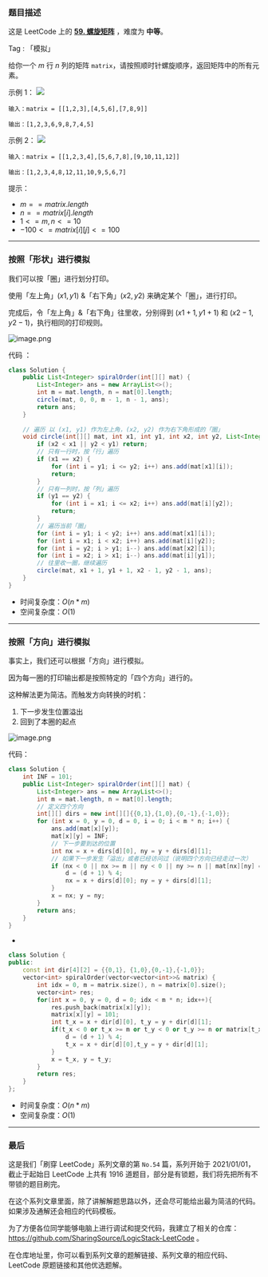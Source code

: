### 题目描述

这是 LeetCode 上的 **[59. 螺旋矩阵](https://leetcode-cn.com/problems/spiral-matrix/solution/xiang-jie-xing-zhuang-jie-fa-fang-xiang-3qmhf/)** ，难度为 **中等**。

Tag : 「模拟」



给你一个 $m$ 行 $n$ 列的矩阵 `matrix`，请按照顺时针螺旋顺序，返回矩阵中的所有元素。

示例 1：
![](https://assets.leetcode.com/uploads/2020/11/13/spiral1.jpg)
```
输入：matrix = [[1,2,3],[4,5,6],[7,8,9]]

输出：[1,2,3,6,9,8,7,4,5]
```
示例 2：
![](https://assets.leetcode.com/uploads/2020/11/13/spiral.jpg)
```
输入：matrix = [[1,2,3,4],[5,6,7,8],[9,10,11,12]]

输出：[1,2,3,4,8,12,11,10,9,5,6,7]
```

提示：
* $m == matrix.length$
* $n == matrix[i].length$
* $1 <= m, n <= 10$
* $-100 <= matrix[i][j] <= 100$

---

### 按照「形状」进行模拟

我们可以按「圈」进行划分打印。

使用「左上角」$(x1,y1)$ &「右下角」$(x2,y2)$ 来确定某个「圈」，进行打印。

完成后，令「左上角」&「右下角」往里收，分别得到 $(x1 + 1, y1 + 1)$ 和 $(x2 - 1, y2 - 1)$，执行相同的打印规则。

![image.png](https://pic.leetcode-cn.com/1615769552-ZNivSc-image.png)

代码 ：
```Java
class Solution {
    public List<Integer> spiralOrder(int[][] mat) {
        List<Integer> ans = new ArrayList<>();
        int m = mat.length, n = mat[0].length;
        circle(mat, 0, 0, m - 1, n - 1, ans);
        return ans;
    }
    
    // 遍历 以 (x1, y1) 作为左上角，(x2, y2) 作为右下角形成的「圈」
    void circle(int[][] mat, int x1, int y1, int x2, int y2, List<Integer> ans) {
        if (x2 < x1 || y2 < y1) return;
        // 只有一行时，按「行」遍历
        if (x1 == x2) {
            for (int i = y1; i <= y2; i++) ans.add(mat[x1][i]);
            return;
        }
        // 只有一列时，按「列」遍历
        if (y1 == y2) {
            for (int i = x1; i <= x2; i++) ans.add(mat[i][y2]);
            return;
        }
        // 遍历当前「圈」
        for (int i = y1; i < y2; i++) ans.add(mat[x1][i]);
        for (int i = x1; i < x2; i++) ans.add(mat[i][y2]);
        for (int i = y2; i > y1; i--) ans.add(mat[x2][i]);
        for (int i = x2; i > x1; i--) ans.add(mat[i][y1]);
        // 往里收一圈，继续遍历
        circle(mat, x1 + 1, y1 + 1, x2 - 1, y2 - 1, ans);
    }
}
```
* 时间复杂度：$O(n * m)$
* 空间复杂度：$O(1)$

---

### 按照「方向」进行模拟

事实上，我们还可以根据「方向」进行模拟。

因为每一圈的打印输出都是按照特定的「四个方向」进行的。

这种解法更为简洁。而触发方向转换的时机：

1. 下一步发生位置溢出
2. 回到了本圈的起点

![image.png](https://pic.leetcode-cn.com/1615771940-ngackL-image.png)

代码：
```Java
class Solution {
    int INF = 101;
    public List<Integer> spiralOrder(int[][] mat) {
        List<Integer> ans = new ArrayList<>();
        int m = mat.length, n = mat[0].length;
        // 定义四个方向
        int[][] dirs = new int[][]{{0,1},{1,0},{0,-1},{-1,0}};
        for (int x = 0, y = 0, d = 0, i = 0; i < m * n; i++) {
            ans.add(mat[x][y]);
            mat[x][y] = INF;
            // 下一步要到达的位置
            int nx = x + dirs[d][0], ny = y + dirs[d][1];
            // 如果下一步发生「溢出」或者已经访问过（说明四个方向已经走过一次）
            if (nx < 0 || nx >= m || ny < 0 || ny >= n || mat[nx][ny] == INF) {
                d = (d + 1) % 4;
                nx = x + dirs[d][0]; ny = y + dirs[d][1];
            }
            x = nx; y = ny;
        }
        return ans;
    }
}
```

-

```C++
class Solution {
public:
    const int dir[4][2] = {{0,1}, {1,0},{0,-1},{-1,0}};
    vector<int> spiralOrder(vector<vector<int>>& matrix) {
        int idx = 0, m = matrix.size(), n = matrix[0].size();
        vector<int> res;
        for(int x = 0, y = 0, d = 0; idx < m * n; idx++){
            res.push_back(matrix[x][y]);
            matrix[x][y] = 101; 
            int t_x = x + dir[d][0], t_y = y + dir[d][1];
            if(t_x < 0 or t_x >= m or t_y < 0 or t_y >= n or matrix[t_x][t_y] == 101){
                d = (d + 1) % 4;
                t_x = x + dir[d][0],t_y = y + dir[d][1];
            }
            x = t_x, y = t_y;
        }
        return res;
    }
};
```
* 时间复杂度：$O(n * m)$
* 空间复杂度：$O(1)$

---

### 最后

这是我们「刷穿 LeetCode」系列文章的第 `No.54` 篇，系列开始于 2021/01/01，截止于起始日 LeetCode 上共有 1916 道题目，部分是有锁题，我们将先把所有不带锁的题目刷完。

在这个系列文章里面，除了讲解解题思路以外，还会尽可能给出最为简洁的代码。如果涉及通解还会相应的代码模板。

为了方便各位同学能够电脑上进行调试和提交代码，我建立了相关的仓库：https://github.com/SharingSource/LogicStack-LeetCode 。

在仓库地址里，你可以看到系列文章的题解链接、系列文章的相应代码、LeetCode 原题链接和其他优选题解。

